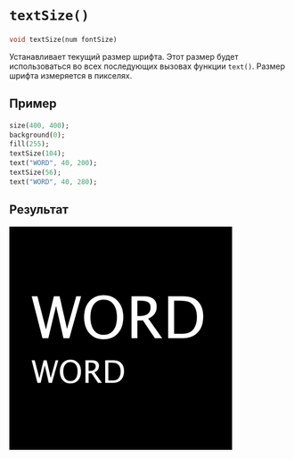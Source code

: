 # `textSize()`

```dart
void textSize(num fontSize)
```

Устанавливает текущий размер шрифта. Этот размер будет использоваться во всех последующих вызовах функции `text()`. Размер шрифта измеряется в пикселях.

## Пример

```dart
size(400, 400);
background(0);
fill(255);
textSize(104);
text("WORD", 40, 200);
textSize(56);
text("WORD", 40, 280);
```

## Результат

<img src="/_images/textSize_1.png" width="400" height="400" />
